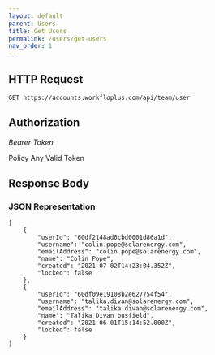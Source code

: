 ```yaml
---
layout: default
parent: Users
title: Get Users
permalink: /users/get-users
nav_order: 1
---
```



## HTTP Request

```
GET https://accounts.workfloplus.com/api/team/user
```

## Authorization
*Bearer Token*

Policy
Any Valid Token


## Response Body
### JSON Representation
```
[
    {
        "userId": "60df2148ad6cbd0001d86a1d",
        "username": "colin.pope@solarenergy.com",
        "emailAddress": "colin.pope@solarenergy.com",
        "name": "Colin Pope",
        "created": "2021-07-02T14:23:04.352Z",
        "locked": false
    },
    {
        "userId": "60df09e19108b2e627754f54",
        "username": "talika.divan@solarenergy.com",
        "emailAddress": "talika.divan@solarenergy.com",
        "name": "Talika Divan busfield",
        "created": "2021-06-01T15:14:52.000Z",
        "locked": false
    }
]
```